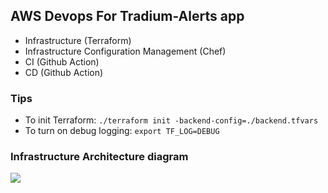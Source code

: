 ## AWS Devops For Tradium-Alerts app

- Infrastructure (Terraform)
- Infrastructure Configuration Management (Chef)
- CI (Github Action)
- CD (Github Action)

### Tips
* To init Terraform: `./terraform init -backend-config=./backend.tfvars`
* To turn on debug logging: `export TF_LOG=DEBUG`


### Infrastructure Architecture diagram
<img src="https://docs.google.com/drawings/d/e/2PACX-1vSwMVet2OBrMdx9gGmpwJMmjE0odI5oMfKzSpkNhE2PfjGUuwkBXXTi0NSbp2q0ywoTSlHictoWrxtN/pub?w=1105&amp;h=607">
